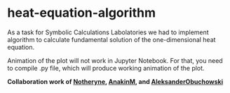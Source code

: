 # heat-equation-algorithm
As a task for Symbolic Calculations Labolatories we had to implement algorithm to calculate 
fundamental solution of the one-dimensional heat equation.

Animation of the plot will not work in Jupyter Notebook. For that, you need to compile .py file, which will produce working animation of the plot.

**Collaboration work of [Notheryne](https://github.com/Notheryne), [AnakinM](https://github.com/AnakinM), and [AleksanderObuchowski](https://github.com/AleksanderObuchowski)**
